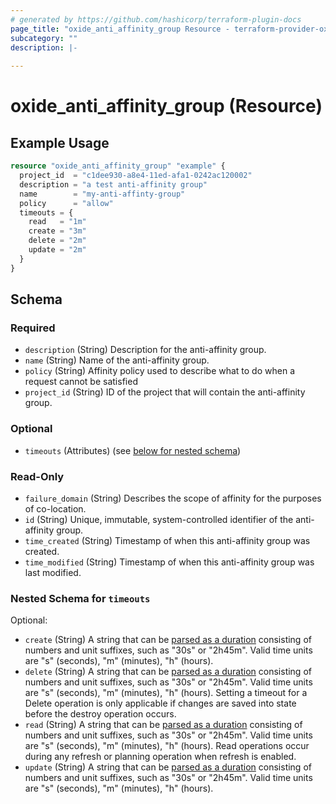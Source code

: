 ```yaml
---
# generated by https://github.com/hashicorp/terraform-plugin-docs
page_title: "oxide_anti_affinity_group Resource - terraform-provider-oxide"
subcategory: ""
description: |-
  
---
```


# oxide_anti_affinity_group (Resource)



## Example Usage

```terraform
resource "oxide_anti_affinity_group" "example" {
  project_id  = "c1dee930-a8e4-11ed-afa1-0242ac120002"
  description = "a test anti-affinity group"
  name        = "my-anti-affinty-group"
  policy      = "allow"
  timeouts = {
    read   = "1m"
    create = "3m"
    delete = "2m"
    update = "2m"
  }
}
```

<!-- schema generated by tfplugindocs -->
## Schema

### Required

- `description` (String) Description for the anti-affinity group.
- `name` (String) Name of the anti-affinity group.
- `policy` (String) Affinity policy used to describe what to do when a request cannot be satisfied
- `project_id` (String) ID of the project that will contain the anti-affinity group.

### Optional

- `timeouts` (Attributes) (see [below for nested schema](#nestedatt--timeouts))

### Read-Only

- `failure_domain` (String) Describes the scope of affinity for the purposes of co-location.
- `id` (String) Unique, immutable, system-controlled identifier of the anti-affinity group.
- `time_created` (String) Timestamp of when this anti-affinity group was created.
- `time_modified` (String) Timestamp of when this anti-affinity group was last modified.

<a id="nestedatt--timeouts"></a>
### Nested Schema for `timeouts`

Optional:

- `create` (String) A string that can be [parsed as a duration](https://pkg.go.dev/time#ParseDuration) consisting of numbers and unit suffixes, such as "30s" or "2h45m". Valid time units are "s" (seconds), "m" (minutes), "h" (hours).
- `delete` (String) A string that can be [parsed as a duration](https://pkg.go.dev/time#ParseDuration) consisting of numbers and unit suffixes, such as "30s" or "2h45m". Valid time units are "s" (seconds), "m" (minutes), "h" (hours). Setting a timeout for a Delete operation is only applicable if changes are saved into state before the destroy operation occurs.
- `read` (String) A string that can be [parsed as a duration](https://pkg.go.dev/time#ParseDuration) consisting of numbers and unit suffixes, such as "30s" or "2h45m". Valid time units are "s" (seconds), "m" (minutes), "h" (hours). Read operations occur during any refresh or planning operation when refresh is enabled.
- `update` (String) A string that can be [parsed as a duration](https://pkg.go.dev/time#ParseDuration) consisting of numbers and unit suffixes, such as "30s" or "2h45m". Valid time units are "s" (seconds), "m" (minutes), "h" (hours).
